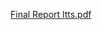 
[Final Report ltts.pdf](https://github.com/Varshikapasam/assignment1/files/8409886/Final.Report.ltts.pdf)
